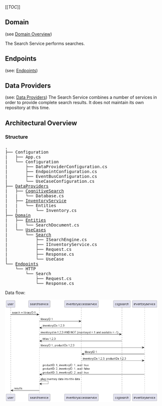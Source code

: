 
[[_TOC_]]

## Domain

(see [Domain Overview](search-service/domain.md))

The Search Service performs searches.

## Endpoints

(see: [Endpoints](search-etl/endpoints.md))

## Data Providers

(see: [Data Providers](search-etl/data-providers.md))
The Search Service combines a number of services in order to provide complete search results. It does not maintain its
own repository at this time.

## Architectural Overview
### Structure
<pre>
.
├── Configuration
|   ├── App.cs
|   └── Configuration
|       ├── DataProviderConfiguration.cs
|       ├── EndpointConfiguration.cs
|       ├── EventBusConfiguration.cs
|       └── UseCaseConfiguration.cs
├── <a href="search-service/data-providers.md">DataProviders</a>
|   ├── <a href="search-service/data-providers.md#repository">CognitiveSearch</a>
|   |   └── Database.cs
|   ├── <a href="search-service/data-providers.md#inventory-service">InventoryService</a>
|   |   └── Entities
|   |       └── Inventory.cs
├── <a href="search-service/domain.md">Domain</a>
|   ├── <a href="search-service/domain.md#entities">Entities</a>
|   |   └── SearchDocument.cs
|   └── <a href="search-service/domain.md#use-cases">UseCases</a>
|       └── <a href="search-service/domain.md#upsert">Search</a>
|           ├── ISearchEngine.cs
|           ├── IInventoryService.cs
|           ├── Request.cs
|           ├── Response.cs
|           └── UseCase
└── <a href="search-service/endpoints.md">Endpoints</a>
    └── HTTP
        └── Search
            ├── Request.cs
            └── Response.cs
</pre>



Data flow:

![how-a-search-flows.png](..%2F.diagrams%2Fhow-a-search-flows.png)

